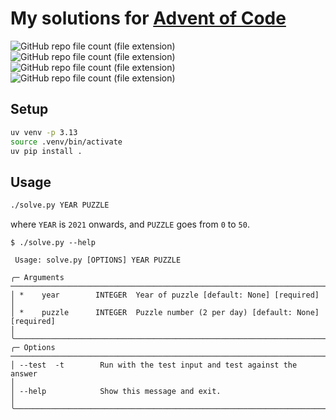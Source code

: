 # My solutions for [Advent of Code](https://adventofcode.com/)

![GitHub repo file count (file extension)](https://img.shields.io/github/directory-file-count/celynw/advent_of_code/2021%2Fsolvers?type=file&extension=py&label=2021%20progress)\
![GitHub repo file count (file extension)](https://img.shields.io/github/directory-file-count/celynw/advent_of_code/2022%2Fsolvers?type=file&extension=py&label=2022%20progress)\
![GitHub repo file count (file extension)](https://img.shields.io/github/directory-file-count/celynw/advent_of_code/2023%2Fsolvers?type=file&extension=py&label=2023%20progress)\
![GitHub repo file count (file extension)](https://img.shields.io/github/directory-file-count/celynw/advent_of_code/2024%2Fsolvers?type=file&extension=py&label=2024%20progress)

## Setup

```bash
uv venv -p 3.13
source .venv/bin/activate
uv pip install .
```

## Usage

```bash
./solve.py YEAR PUZZLE
```

where `YEAR` is `2021` onwards, and `PUZZLE` goes from `0` to `50`.

```text
$ ./solve.py --help

 Usage: solve.py [OPTIONS] YEAR PUZZLE

╭─ Arguments ──────────────────────────────────────────────────────────────────────────────────────────────────────────────────────────────────────────────────────────────────────────────────────────────────────╮
│ *    year        INTEGER  Year of puzzle [default: None] [required]                                                                                                                                              │
│ *    puzzle      INTEGER  Puzzle number (2 per day) [default: None] [required]                                                                                                                                   │
╰──────────────────────────────────────────────────────────────────────────────────────────────────────────────────────────────────────────────────────────────────────────────────────────────────────────────────╯
╭─ Options ────────────────────────────────────────────────────────────────────────────────────────────────────────────────────────────────────────────────────────────────────────────────────────────────────────╮
│ --test  -t        Run with the test input and test against the answer                                                                                                                                            │
│ --help            Show this message and exit.                                                                                                                                                                    │
╰──────────────────────────────────────────────────────────────────────────────────────────────────────────────────────────────────────────────────────────────────────────────────────────────────────────────────╯
```
